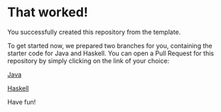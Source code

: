 # That worked!

You successfully created this repository from the template.

To get started now, we prepared two branches for you, containing the starter code for Java and Haskell.
You can open a Pull Request for this repository by simply clicking on the link of your choice:

[Java](https://github.com/Lexyna/c0Comp/compare/main...starter/java)

[Haskell](https://github.com/Lexyna/c0Comp/compare/main...starter/haskell)

Have fun!
